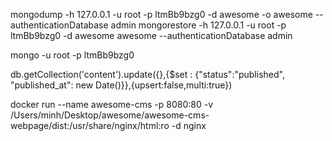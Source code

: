 mongodump -h 127.0.0.1 -u root -p ltmBb9bzg0 -d awesome -o awesome --authenticationDatabase admin
mongorestore -h 127.0.0.1 -u root -p ltmBb9bzg0 -d awesome awesome --authenticationDatabase admin

mongo -u root -p ltmBb9bzg0

db.getCollection('content').update({},{$set : {"status":"published", "published_at": new Date()}},{upsert:false,multi:true})

docker run --name awesome-cms -p 8080:80 -v /Users/minh/Desktop/awesome/awesome-cms-webpage/dist:/usr/share/nginx/html:ro -d nginx
